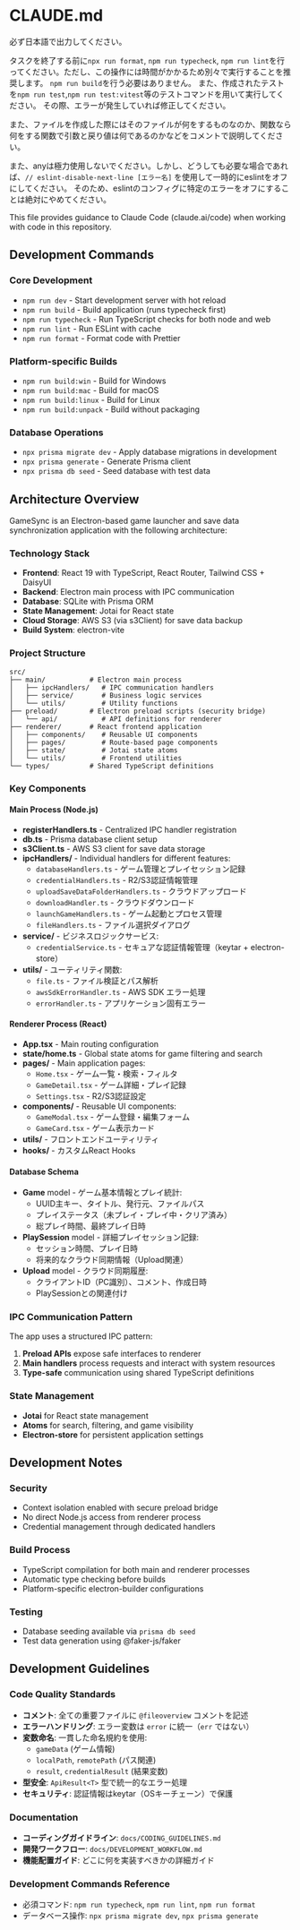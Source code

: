 # CLAUDE.md

必ず日本語で出力してください。

タスクを終了する前に`npx run format`, `npm run typecheck`, `npm run lint`を行ってください。ただし、この操作には時間がかかるため別々で実行することを推奨します。
`npm run build`を行う必要はありません。
また、作成されたテストを`npm run test`,`npm run test:vitest`等のテストコマンドを用いて実行してください。
その際、エラーが発生していれば修正してください。

また、ファイルを作成した際にはそのファイルが何をするものなのか、関数なら何をする関数で引数と戻り値は何であるのかなどをコメントで説明してください。

また、anyは極力使用しないでください。しかし、どうしても必要な場合であれば、`// eslint-disable-next-line [エラー名]` を使用して一時的にeslintをオフにしてください。
そのため、eslintのコンフィグに特定のエラーをオフにすることは絶対にやめてください。

This file provides guidance to Claude Code (claude.ai/code) when working with code in this repository.

## Development Commands

### Core Development

- `npm run dev` - Start development server with hot reload
- `npm run build` - Build application (runs typecheck first)
- `npm run typecheck` - Run TypeScript checks for both node and web
- `npm run lint` - Run ESLint with cache
- `npm run format` - Format code with Prettier

### Platform-specific Builds

- `npm run build:win` - Build for Windows
- `npm run build:mac` - Build for macOS
- `npm run build:linux` - Build for Linux
- `npm run build:unpack` - Build without packaging

### Database Operations

- `npx prisma migrate dev` - Apply database migrations in development
- `npx prisma generate` - Generate Prisma client
- `npx prisma db seed` - Seed database with test data

## Architecture Overview

GameSync is an Electron-based game launcher and save data synchronization application with the following architecture:

### Technology Stack

- **Frontend**: React 19 with TypeScript, React Router, Tailwind CSS + DaisyUI
- **Backend**: Electron main process with IPC communication
- **Database**: SQLite with Prisma ORM
- **State Management**: Jotai for React state
- **Cloud Storage**: AWS S3 (via s3Client) for save data backup
- **Build System**: electron-vite

### Project Structure

```
src/
├── main/           # Electron main process
│   ├── ipcHandlers/   # IPC communication handlers
│   ├── service/       # Business logic services
│   └── utils/         # Utility functions
├── preload/        # Electron preload scripts (security bridge)
│   └── api/           # API definitions for renderer
├── renderer/       # React frontend application
│   ├── components/    # Reusable UI components
│   ├── pages/         # Route-based page components
│   ├── state/         # Jotai state atoms
│   └── utils/         # Frontend utilities
└── types/          # Shared TypeScript definitions
```

### Key Components

#### Main Process (Node.js)

- **registerHandlers.ts** - Centralized IPC handler registration
- **db.ts** - Prisma database client setup
- **s3Client.ts** - AWS S3 client for save data storage
- **ipcHandlers/** - Individual handlers for different features:
  - `databaseHandlers.ts` - ゲーム管理とプレイセッション記録
  - `credentialHandlers.ts` - R2/S3認証情報管理
  - `uploadSaveDataFolderHandlers.ts` - クラウドアップロード
  - `downloadHandler.ts` - クラウドダウンロード
  - `launchGameHandlers.ts` - ゲーム起動とプロセス管理
  - `fileHandlers.ts` - ファイル選択ダイアログ
- **service/** - ビジネスロジックサービス:
  - `credentialService.ts` - セキュアな認証情報管理（keytar + electron-store）
- **utils/** - ユーティリティ関数:
  - `file.ts` - ファイル検証とパス解析
  - `awsSdkErrorHandler.ts` - AWS SDK エラー処理
  - `errorHandler.ts` - アプリケーション固有エラー

#### Renderer Process (React)

- **App.tsx** - Main routing configuration
- **state/home.ts** - Global state atoms for game filtering and search
- **pages/** - Main application pages:
  - `Home.tsx` - ゲーム一覧・検索・フィルタ
  - `GameDetail.tsx` - ゲーム詳細・プレイ記録
  - `Settings.tsx` - R2/S3認証設定
- **components/** - Reusable UI components:
  - `GameModal.tsx` - ゲーム登録・編集フォーム
  - `GameCard.tsx` - ゲーム表示カード
- **utils/** - フロントエンドユーティリティ
- **hooks/** - カスタムReact Hooks

#### Database Schema

- **Game** model - ゲーム基本情報とプレイ統計:
  - UUID主キー、タイトル、発行元、ファイルパス
  - プレイステータス（未プレイ・プレイ中・クリア済み）
  - 総プレイ時間、最終プレイ日時
- **PlaySession** model - 詳細プレイセッション記録:
  - セッション時間、プレイ日時
  - 将来的なクラウド同期情報（Upload関連）
- **Upload** model - クラウド同期履歴:
  - クライアントID（PC識別）、コメント、作成日時
  - PlaySessionとの関連付け

### IPC Communication Pattern

The app uses a structured IPC pattern:

1. **Preload APIs** expose safe interfaces to renderer
2. **Main handlers** process requests and interact with system resources
3. **Type-safe** communication using shared TypeScript definitions

### State Management

- **Jotai** for React state management
- **Atoms** for search, filtering, and game visibility
- **Electron-store** for persistent application settings

## Development Notes

### Security

- Context isolation enabled with secure preload bridge
- No direct Node.js access from renderer process
- Credential management through dedicated handlers

### Build Process

- TypeScript compilation for both main and renderer processes
- Automatic type checking before builds
- Platform-specific electron-builder configurations

### Testing

- Database seeding available via `prisma db seed`
- Test data generation using @faker-js/faker

## Development Guidelines

### Code Quality Standards

- **コメント**: 全ての重要ファイルに `@fileoverview` コメントを記述
- **エラーハンドリング**: エラー変数は `error` に統一（`err` ではない）
- **変数命名**: 一貫した命名規約を使用:
  - `gameData` (ゲーム情報)
  - `localPath`, `remotePath` (パス関連)
  - `result`, `credentialResult` (結果変数)
- **型安全**: `ApiResult<T>` 型で統一的なエラー処理
- **セキュリティ**: 認証情報はkeytar（OSキーチェーン）で保護

### Documentation

- **コーディングガイドライン**: `docs/CODING_GUIDELINES.md`
- **開発ワークフロー**: `docs/DEVELOPMENT_WORKFLOW.md`
- **機能配置ガイド**: どこに何を実装すべきかの詳細ガイド

### Development Commands Reference

- 必須コマンド: `npm run typecheck`, `npm run lint`, `npm run format`
- データベース操作: `npx prisma migrate dev`, `npx prisma generate`
